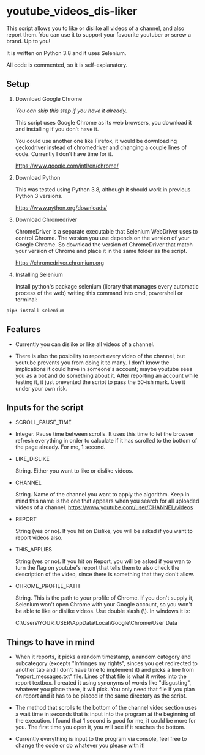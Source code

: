 # youtube_videos_dis-liker

This script allows you to like or dislike all videos of a channel, and also report them. You can use it to support your favourite youtuber or screw a brand. Up to you! 

It is written on Python 3.8 and it uses Selenium.

All code is commented, so it is self-explanatory.

## Setup

1. Download Google Chrome

     *You can skip this step if you have it already.*

     This script uses Google Chrome as its web browsers, you download it and installing if you don't have it.

     You could use another one like Firefox, it would be downloading geckodriver instead of chromedriver and changing a couple lines of code. Currently I don't have time for it.

     https://www.google.com/intl/en/chrome/

2. Download Python

     This was tested using Python 3.8, although it should work in previous Python 3 versions.

     https://www.python.org/downloads/

 3. Download Chromedriver 

      ChromeDriver is a separate executable that Selenium WebDriver uses to control Chrome. The version you use depends on the version of your Google Chrome. So download the  version of ChromeDriver that match your version of Chrome and place it in the same folder as the script.

      https://chromedriver.chromium.org

4. Installing Selenium

     Install python's package selenium (library that manages every automatic process of the web) writing this command into cmd, powershell or terminal:

  ```
  pip3 install selenium
  ```

## Features

- Currently you can dislike or like all videos of a channel. 

- There is also the posibility to report every video of the channel, but youtube prevents you from doing it to many. I don't know the implications it could have in someone's account; maybe youtube sees you as a bot and do something about it. After reporting an account while testing it, it just prevented the script to pass the 50-ish mark. Use it under your own risk.

## Inputs for the script

  - SCROLL_PAUSE_TIME
  - 
    Integer. Pause time between scrolls. It uses this time to let the browser refresh everything in order to calculate if it has scrolled to the bottom of the page already. For me, 1 second.
  
- LIKE_DISLIKE

  String. Either you want to like or dislike videos.
  
- CHANNEL

  String. Name of the channel you want to apply the algorithm. Keep in mind this name is the one that appears when you search for all uploaded videos of a channel. https://www.youtube.com/user/CHANNEL/videos
  
- REPORT

  String (yes or no). If you hit on Dislike, you will be asked if you want to report videos also.
  
- THIS_APPLIES

  String (yes or no). If you hit on Report, you will be asked if you wan to turn the flag on youtube's report that tells them to also check the description of the video, since there is something that they don't allow.
  
- CHROME_PROFILE_PATH

  String. This is the path to your profile of Chrome. If you don't supply it, Selenium won't open Chrome with your Google account, so you won't be able to like or dislike videos. Use double slash (\\). In windows it is:

  C:\\Users\\YOUR_USER\\AppData\\Local\\Google\\Chrome\\User Data

## Things to have in mind

- When it reports, it picks a random timestamp, a random category and subcategory (excepts "Infringes my rights", sinces you get redirected to another tab and I don't have time to implement it) and picks a line from "report_messages.txt" file. Lines of that file is what it writes into the report textbox. I created it using synonyms of words like "disgusting", whatever you place there, it will pick. You only need that file if you plan on report and it has to be placed in the same directory as the script.

- The method that scrolls to the bottom of the channel video section uses a wait time in seconds that is input into the program at the beginning of the execution. I found that 1 second is good for me, it could be more for you. The first time you open it, you will see if it reaches the bottom.

- Currently everything is input to the program via console, feel free to change the code or do whatever you please with it!
